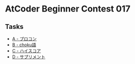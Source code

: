 # AtCoder Beginner Contest 017
## Tasks
- [A - プロコン](https://beta.atcoder.jp/contests/abc017/tasks/abc017_1)
- [B - choku語](https://beta.atcoder.jp/contests/abc017/tasks/abc017_2)
- [C - ハイスコア](https://beta.atcoder.jp/contests/abc017/tasks/abc017_3)
- [D - サプリメント](https://beta.atcoder.jp/contests/abc017/tasks/abc017_4)
